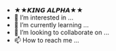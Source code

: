 - ★★𝙆𝙄𝙉𝙂 𝘼𝙇𝙋𝙃𝘼★★
- 👀 I’m interested in ...
- 🌱 I’m currently learning ...
- 💞️ I’m looking to collaborate on ...
- 📫 How to reach me ...

<!---
AlphaNinjaReal/AlphaNinjaReal is a ✨ special ✨ repository because its `README.md` (https://ibb.co/tDCDgS0) appears on your GitHub profile.
You can click the Preview link to take a look at your changes.
--->
